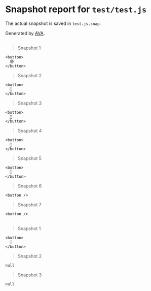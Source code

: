 # Snapshot report for `test/test.js`

The actual snapshot is saved in `test.js.snap`.

Generated by [AVA](https://ava.li).

## <Choose>

> Snapshot 1

    <button>
      😎
    </button>

> Snapshot 2

    <button>
      🦄
    </button>

> Snapshot 3

    <button>
      🦄
    </button>

> Snapshot 4

    <button>
      🌈
    </button>

> Snapshot 5

    <button>
      🦄
    </button>

> Snapshot 6

    <button />

> Snapshot 7

    <button />

## <If>

> Snapshot 1

    <button>
      🦄
    </button>

> Snapshot 2

    null

> Snapshot 3

    null
